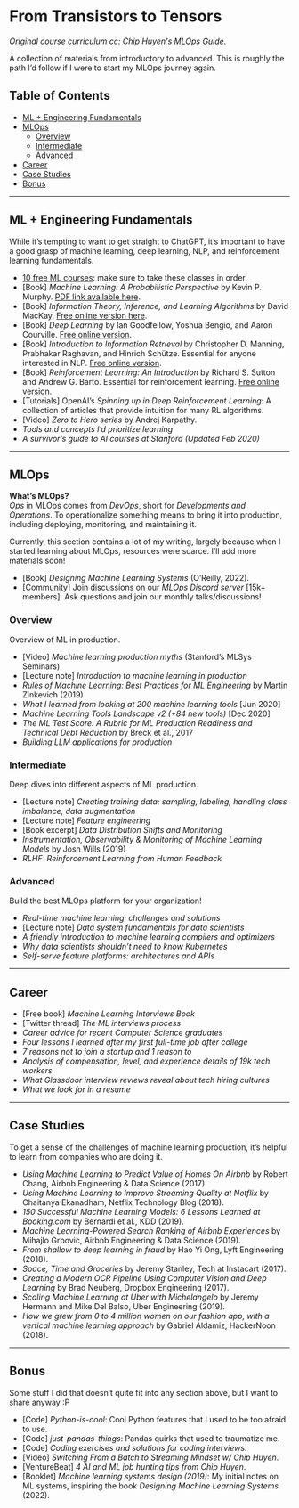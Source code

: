 # From Transistors to Tensors

*Original course curriculum cc: Chip Huyen's [MLOps Guide](https://huyenchip.com/mlops/).*

A collection of materials from introductory to advanced. This is roughly the path I’d follow if I were to start my MLOps journey again.

## Table of Contents
- [ML + Engineering Fundamentals](#ml--engineering-fundamentals)
- [MLOps](#mlops)
  - [Overview](#overview)
  - [Intermediate](#intermediate)
  - [Advanced](#advanced)
- [Career](#career)
- [Case Studies](#case-studies)
- [Bonus](#bonus)

---

## ML + Engineering Fundamentals
While it’s tempting to want to get straight to ChatGPT, it’s important to have a good grasp of machine learning, deep learning, NLP, and reinforcement learning fundamentals.

- [10 free ML courses](#): make sure to take these classes in order.
- [Book] *Machine Learning: A Probabilistic Perspective* by Kevin P. Murphy. [PDF link available here](#).
- [Book] *Information Theory, Inference, and Learning Algorithms* by David MacKay. [Free online version here](#).
- [Book] *Deep Learning* by Ian Goodfellow, Yoshua Bengio, and Aaron Courville. [Free online version](#).
- [Book] *Introduction to Information Retrieval* by Christopher D. Manning, Prabhakar Raghavan, and Hinrich Schütze. Essential for anyone interested in NLP. [Free online version](#).
- [Book] *Reinforcement Learning: An Introduction* by Richard S. Sutton and Andrew G. Barto. Essential for reinforcement learning. [Free online version](#).
- [Tutorials] OpenAI’s *Spinning up in Deep Reinforcement Learning*: A collection of articles that provide intuition for many RL algorithms.
- [Video] *Zero to Hero series* by Andrej Karpathy.
- *Tools and concepts I’d prioritize learning*
- *A survivor’s guide to AI courses at Stanford (Updated Feb 2020)*

---

## MLOps
**What’s MLOps?**  
*Ops* in MLOps comes from *DevOps*, short for *Developments and Operations*. To operationalize something means to bring it into production, including deploying, monitoring, and maintaining it.

Currently, this section contains a lot of my writing, largely because when I started learning about MLOps, resources were scarce. I’ll add more materials soon!

- [Book] *Designing Machine Learning Systems* (O’Reilly, 2022).
- [Community] Join discussions on our *MLOps Discord server* [15k+ members]. Ask questions and join our monthly talks/discussions!

### Overview
Overview of ML in production.

- [Video] *Machine learning production myths* (Stanford’s MLSys Seminars)
- [Lecture note] *Introduction to machine learning in production*
- *Rules of Machine Learning: Best Practices for ML Engineering* by Martin Zinkevich (2019)
- *What I learned from looking at 200 machine learning tools* [Jun 2020]
- *Machine Learning Tools Landscape v2 (+84 new tools)* [Dec 2020]
- *The ML Test Score: A Rubric for ML Production Readiness and Technical Debt Reduction* by Breck et al., 2017
- *Building LLM applications for production*

### Intermediate
Deep dives into different aspects of ML production.

- [Lecture note] *Creating training data: sampling, labeling, handling class imbalance, data augmentation*
- [Lecture note] *Feature engineering*
- [Book excerpt] *Data Distribution Shifts and Monitoring*
- *Instrumentation, Observability & Monitoring of Machine Learning Models* by Josh Wills (2019)
- *RLHF: Reinforcement Learning from Human Feedback*

### Advanced
Build the best MLOps platform for your organization!

- *Real-time machine learning: challenges and solutions*
- [Lecture note] *Data system fundamentals for data scientists*
- *A friendly introduction to machine learning compilers and optimizers*
- *Why data scientists shouldn’t need to know Kubernetes*
- *Self-serve feature platforms: architectures and APIs*

---

## Career
- [Free book] *Machine Learning Interviews Book*
- [Twitter thread] *The ML interviews process*
- *Career advice for recent Computer Science graduates*
- *Four lessons I learned after my first full-time job after college*
- *7 reasons not to join a startup and 1 reason to*
- *Analysis of compensation, level, and experience details of 19k tech workers*
- *What Glassdoor interview reviews reveal about tech hiring cultures*
- *What we look for in a resume*

---

## Case Studies
To get a sense of the challenges of machine learning production, it’s helpful to learn from companies who are doing it.

- *Using Machine Learning to Predict Value of Homes On Airbnb* by Robert Chang, Airbnb Engineering & Data Science (2017).
- *Using Machine Learning to Improve Streaming Quality at Netflix* by Chaitanya Ekanadham, Netflix Technology Blog (2018).
- *150 Successful Machine Learning Models: 6 Lessons Learned at Booking.com* by Bernardi et al., KDD (2019).
- *Machine Learning-Powered Search Ranking of Airbnb Experiences* by Mihajlo Grbovic, Airbnb Engineering & Data Science (2019).
- *From shallow to deep learning in fraud* by Hao Yi Ong, Lyft Engineering (2018).
- *Space, Time and Groceries* by Jeremy Stanley, Tech at Instacart (2017).
- *Creating a Modern OCR Pipeline Using Computer Vision and Deep Learning* by Brad Neuberg, Dropbox Engineering (2017).
- *Scaling Machine Learning at Uber with Michelangelo* by Jeremy Hermann and Mike Del Balso, Uber Engineering (2019).
- *How we grew from 0 to 4 million women on our fashion app, with a vertical machine learning approach* by Gabriel Aldamiz, HackerNoon (2018).

---

## Bonus
Some stuff I did that doesn’t quite fit into any section above, but I want to share anyway :P

- [Code] *Python-is-cool*: Cool Python features that I used to be too afraid to use.
- [Code] *just-pandas-things*: Pandas quirks that used to traumatize me.
- [Code] *Coding exercises and solutions for coding interviews*.
- [Video] *Switching From a Batch to Streaming Mindset w/ Chip Huyen*.
- [VentureBeat] *4 AI and ML job hunting tips from Chip Huyen*.
- [Booklet] *Machine learning systems design (2019)*: My initial notes on ML systems, inspiring the book *Designing Machine Learning Systems* (2022).



<!--- ## From Transistors to Tensors

## How to Learn
- [ ] [5 Tips to Boost Your Learning](https://gordicaleksa.medium.com/5-tips-to-boost-your-learning-d6eb5edfe6d)
- [ ] [Learning How to Learn](https://www.coursera.org/learn/learning-how-to-learn)

## Data Structures and Algorithms
- [ ] [Algorithms and Data  Structures for Begineers](https://neetcode.io/courses/dsa-for-beginners/2)
- [ ] [Advanced Algorithms](https://neetcode.io/courses/advanced-algorithms/1)
  
<!-- ## Prerequisite Math for ML
- [ ] Linear Algebra
- [ ] Analytic Geometry
- [ ] Matrix Decompositions
- [ ] Vector Calculus
- [ ] Probability and Distributions
- [ ] Continuous Optimisation 

## ML + Engineering Fundamentals

- [ ] **Introduction to Statistics by Stanford (Coursera)**
  - [See course materials](https://www.coursera.org/learn/stanford-statistics) (free online course)
  - This self-paced course covers basic concepts in probability and statistics spanning over four fundamental aspects of machine learning: exploratory data analysis, producing data, probability, and inference.

- [ ] **18.06: Linear Algebra by MIT**
  - Textbook: _Introduction to Linear Algebra_ (5th ed.) by Gilbert Strang
  - [See course materials](https://ocw.mit.edu/courses/mathematics/18-06-linear-algebra-spring-2010/) (videos available)

- [ ] **CS231N: Convolutional Neural Networks for Visual Recognition by Stanford**
  - [See video lectures (2017)](https://www.youtube.com/playlist?list=PLzUTmXVwsnXod6WNdg57Yc3zFx_f-RYsq)
  - [See course materials](http://cs231n.github.io/)

- [ ] **Practical Deep Learning for Coders by fast.ai**
  - [See course materials](https://course.fast.ai/) (free online course)

- [ ] **CS224N: Natural Language Processing with Deep Learning by Stanford**
  - [See video lectures (2017)](https://www.youtube.com/playlist?list=PLU40WL8Ol94IJzQtileLTqGZuXtGlLMP_)
  - [See course materials](http://web.stanford.edu/class/cs224n/syllabus.html)

- [ ] **Machine Learning by Coursera**
  - [See course materials](https://www.coursera.org/learn/machine-learning) (free online course)

- [ ] **Probabilistic Graphical Models Specialization by Coursera**
  - Textbook: _Probabilistic Graphical Models: Principles and Techniques_ by Daphne Koller and Nir Friedman
  - [See course materials](https://www.coursera.org/specializations/probabilistic-graphical-models) (free online courses)

- [ ] **Introduction to Reinforcement Learning by DeepMind**
  - [See lecture videos](https://www.youtube.com/watch?v=2pWv7GOvuf0&list=PLqYmG7hTraZDM-OYHWgPebj2MfCFzFObQ)

- [ ] **Full Stack Deep Learning Bootcamp**
  - [See lecture videos](https://course.fullstackdeeplearning.com/)

- [ ] **How to Win a Data Science Competition: Learn from Top Kagglers by Coursera**
    - [See course materials](https://www.coursera.org/projects/ml-basics-kaggle-competition) (free online course)
     
## **Projects**
- [ ] Win Kaggle Competitions
- [ ] Implement ML Papers
- [ ] Contribute to Open-Source Projects
- [ ] Build Side-Projects 

<!-- ## Python

- [X] [Python Fundamentals](https://www.kaggle.com/learn/python)
- [ ] [Replit's 100 Days of Code (Python)](https://replit.com/learn/100-days-of-python)
- [X] [Data Visualisation](https://www.kaggle.com/learn/data-visualization)
- [X] [ML Fundamentals](https://www.kaggle.com/learn/intro-to-machine-learning)
- [ ] [Practical Deep Learning for Coders](https://course.fast.ai/)
- [ ] [PyTorch](https://pytorch.org/tutorials/beginner/basics/intro.html)
- [ ] [matplotlib](https://matplotlib.org/stable/tutorials/index)
- [ ] [pandas](https://pandas.pydata.org/docs/getting_started/intro_tutorials/)
- [ ] [FastApi](https://fastapi.tiangolo.com/learn/) -->

<!-- ## Mathematics for Computer Science

- [ ] [Calculus 1A: Differentiation](https://mitxonline.mit.edu/courses/course-v1:MITxT+18.01.1x/)
- [ ] [Calculus 1B: Integration](https://openlearninglibrary.mit.edu/courses/course-v1:MITx+18.01.2x+3T2019/about)
- [ ] [Calculus 1C: Coordinate Systems & Infinite Series](https://openlearninglibrary.mit.edu/courses/course-v1:MITx+18.01.3x+1T2020/about)
- [ ] [Essence of calculus by 3Blue1Brown](https://www.youtube.com/playlist?list=PLZHQObOWTQDMsr9K-rj53DwVRMYO3t5Yr)
- [ ] [Multivariable Calculus](https://ocw.mit.edu/courses/18-02sc-multivariable-calculus-fall-2010/download/)
- [ ] [Mathematics for Computer Science](https://openlearninglibrary.mit.edu/courses/course-v1:OCW+6.042J+2T2019/about)

## Mathematics for Machine Learning

- ### Linear Algebra
    - [ ] [Essence of linear algebra by 3Blue1Brown](https://www.youtube.com/playlist?list=PLZHQObOWTQDPD3MizzM2xVFitgF8hE_ab)
    - [ ] [Linear Algebra](https://ocw.mit.edu/courses/18-06sc-linear-algebra-fall-2011/)

- ### Probability
   - [ ] [Introduction to Probability - The Science of Uncertainty](https://www.edx.org/learn/probability/massachusetts-institute-of-technology-probability-the-science-of-uncertainty-and-data)
   - [ ] [Statistics 110: Probability](https://projects.iq.harvard.edu/stat110/youtube)

## Containerisation

- [ ] [Docker](https://docs.docker.com/get-started/overview/)

## Core Systems

- [ ] [Nand2Tetris Part I](https://www.coursera.org/learn/build-a-computer)
- [ ] [Nand2Tetris Part II](https://www.coursera.org/learn/nand2tetris2)
- [ ] [Computer Networking: a Top-Down Approach](https://gaia.cs.umass.edu/kurose_ross/online_lectures.htm)

## Advanced Systems

- [ ] [Computation Structures 1: Digital Circuits](https://learning.edx.org/course/course-v1:MITx+6.004.1x_3+3T2016/block-v1:MITx+6.004.1x_3+3T2016+type@sequential+block@c1s1/block-v1:MITx+6.004.1x_3+3T2016+type@vertical+block@c1s1v1)
- [ ] [Computation Structures 2: Computer Architecture](https://learning.edx.org/course/course-v1:MITx+6.004.2x+3T2015/home)
- [ ] [Computation Structures 3: Computer Organization](https://learning.edx.org/course/course-v1:MITx+6.004.3x_2+1T2017/home) --->



<!--- ## Optional

## Kaggle Competitions

- [X] [Titanic - Machine Learning from Disaster](https://www.kaggle.com/competitions/titanic)
- [X] [House Prices - Advanced Regression Techniques](https://www.kaggle.com/competitions/house-prices-advanced-regression-techniques)
- [ ] [Store Sales - Time Series Forecasting](https://www.kaggle.com/competitions/store-sales-time-series-forecasting)
- [ ] [Digit Recognizer](https://www.kaggle.com/competitions/digit-recognizer)

## Generative AI
- [ ] [Generative AI by Andrej Karpathy](https://www.youtube.com/playlist?list=PLAqhIrjkxbuWI23v9cThsA9GvCAUhRvKZ)
- [ ] [Neural networks by 3Blue1Brown](https://www.youtube.com/playlist?list=PLZHQObOWTQDNU6R1_67000Dx_ZCJB-3pi)
- [ ] [Statistics Fundamentals by StatQuest with Josh Starmer](https://www.youtube.com/playlist?list=PLblh5JKOoLUK0FLuzwntyYI10UQFUhsY9)

- ### Prompt Engineering

  - [ ] [Prompt Engineering for Developers](https://www.deeplearning.ai/short-courses/chatgpt-prompt-engineering-for-developers/)

  
- ### Machine Learning Specialization

  - [ ] [Machine Learning Specialization](https://www.coursera.org/specializations/machine-learning-introduction)

- ### Deep Learning Specialization

  - [ ] [Deep Learning Specialization](https://www.deeplearning.ai/courses/deep-learning-specialization/)

- ### Natural Language Processing Specialization

  - [ ] [Natural Language Processing Specialization](https://www.deeplearning.ai/courses/natural-language-processing-specialization/)

- ### Machine Learning Engineering for Production (MLOps) Specialization

  - [ ] [Machine Learning Engineering for Production (MLOps) Specialization](https://www.deeplearning.ai/courses/machine-learning-engineering-for-production-mlops/)
